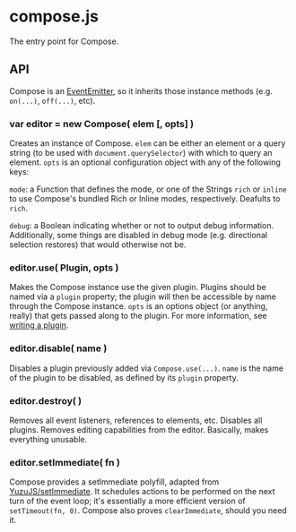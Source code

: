 # compose.js

The entry point for Compose.

## API

Compose is an [EventEmitter](http://git.io/ee), so it inherits those instance methods (e.g. `on(...)`, `off(...)`, etc).

### var editor = new Compose( elem [, opts] )

Creates an instance of Compose. `elem` can be either an element or a query string (to be used with `document.querySelector`) with which to query an element. `opts` is an optional configuration object with any of the following keys:

`mode`: a Function that defines the mode, or one of the Strings `rich` or `inline` to use Compose's bundled Rich or Inline modes, respectively. Deafults to `rich`.

`debug`: a Boolean indicating whether or not to output debug information. Additionally, some things are disabled in debug mode (e.g. directional selection restores) that would otherwise not be.

### editor.use( Plugin, opts )

Makes the Compose instance use the given plugin. Plugins should be named via a `plugin` property; the plugin will then be accessible by name through the Compose instance. `opts` is an options object (or anything, really) that gets passed along to the plugin. For more information, see [writing a plugin](https://github.com/lucthev/compose/tree/master/docs/plugins/README.md).

### editor.disable( name )

Disables a plugin previously added via `Compose.use(...)`. `name` is the name of the plugin to be disabled, as defined by its `plugin` property.

### editor.destroy( )

Removes all event listeners, references to elements, etc. Disables all plugins. Removes editing capabilities from the editor. Basically, makes everything unusable.

### editor.setImmediate( fn )

Compose provides a setImmediate polyfill, adapted from [YuzuJS/setImmediate](https://github.com/YuzuJS/setImmediate). It schedules actions to be performed on the next turn of the event loop; it's essentially a more efficient version of `setTimeout(fn, 0)`. Compose also proves `clearImmediate`, should you need it.
